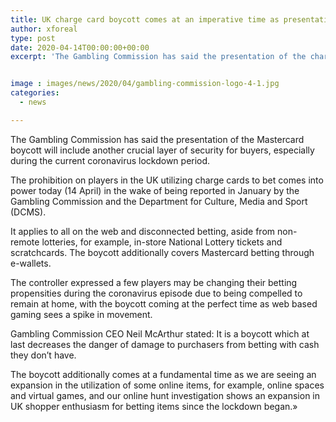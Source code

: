 ```yaml
---
title: UK charge card boycott comes at an imperative time as presentation harmonizes with spike in online action
author: xforeal 
type: post
date: 2020-04-14T00:00:00+00:00
excerpt: 'The Gambling Commission has said the presentation of the charge card boycott will include another imperative layer of insurance for customers, especially during the current coronavirus lockdown period '


image : images/news/2020/04/gambling-commission-logo-4-1.jpg
categories:
  - news

---
```

The Gambling Commission has said the presentation of the Mastercard boycott will include another crucial layer of security for buyers, especially during the current coronavirus lockdown period. 

The prohibition on players in the UK utilizing charge cards to bet comes into power today (14 April) in the wake of being reported in January by the Gambling Commission and the Department for Culture, Media and Sport (DCMS). 

It applies to all on the web and disconnected betting, aside from non-remote lotteries, for example, in-store National Lottery tickets and scratchcards. The boycott additionally covers Mastercard betting through e-wallets. 

The controller expressed a few players may be changing their betting propensities during the coronavirus episode due to being compelled to remain at home, with the boycott coming at the perfect time as web based gaming sees a spike in movement. 

Gambling Commission CEO Neil McArthur stated: It is a boycott which at last decreases the danger of damage to purchasers from betting with cash they don&#8217;t have. 

The boycott additionally comes at a fundamental time as we are seeing an expansion in the utilization of some online items, for example, online spaces and virtual games, and our online hunt investigation shows an expansion in UK shopper enthusiasm for betting items since the lockdown began.&#187;
